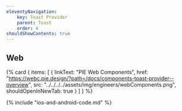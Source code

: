 ```yaml
---
eleventyNavigation:
    key: Toast Provider
    parent: Toast
    order: 4
shouldShowContents: true
---
```


## Web

{% card {
  items: [
        {
          linkText: "PIE Web Components",
          href: "https://webc.pie.design/?path=/docs/components-toast-provider--overview",
          src: "../../../../assets/img/engineers/webComponents.png",
          shouldOpenInNewTab: true
        }
    ]
} %}

{% include "ios-and-android-code.md" %}
